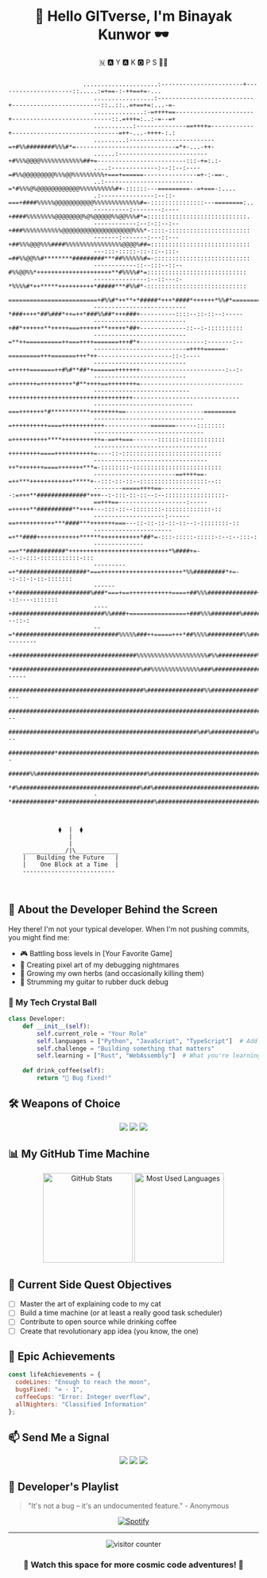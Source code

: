 <h1 align="center">
  👋 Hello GITverse, I'm Binayak Kunwor 🕶️
</h1>

<p align="center">
  🇳 🅰️ Y 🅰️ K 🅾️ P S 👨‍💻
</p>

```ascii

                     .....................:-----------------------+---------------------::.....:=+==-:-++==+=-...    
                        .................:---------------------------+-------------------------::..::..=+==+=:...-=-    
                        ..............:-=++++==----------------------+----------------------------::.=+++=:..:-=--=+    
                        ...........:--------------==++++=------------+------------------------------=++-...-++++-:.:    
                        .........:------------------------=+#%%########%%%#*=----------------------------=*+-...-++-    
                        ......:-------------------------+#%%%@@@@%%%%%%%%%%%%##+=-------------------------:::-+=:.:-    
                        ....:-------------:--::--:----=#%%@@@@@@@@@%%%@@%%%%%%%%%+===+======---------------=+-:-==-.    
                        ..:-------------------------=*#%%%@%@@@@@@@@@@@@%%%%%%%%%%#+-::::::---=========--=+===-:....    
                        .:---------------:--::-===+####%%%%%@@@@@@@@@@@%%%%%%%%%%%%%#=-:::::::::::::::---========:..    
                        ----------:--------:----+####%%%%%%%%@@@@@@@@%@%@@@@@%%@@%%%#*=::::::::::::::::::::::::::::.    
                        ------------:--:-::--:--+###%%%%%%%%%%%@@@@@@@@@@@@@@@@@@@@%%%*-::::-:::::::::::::::::::::::    
                        -------:-------:---::---+##%%%@@@%%%####%%%%%%%%%%%%%%%%@@@@%##=::::::::::::::::::::::::::::    
                        ---:::-:::::-::-::--:::-=##%%@@%%#********#########***##%%%%%%#=-:::::::::::::::::::::::::::    
                        ------------::--:::--::--#%%@@%%*+++++++++++++++++++++**#%%%%#*=::::::::::::::::::::::::::::    
                        ---------------:--::---:-*%%%%#*++*****++++++++++*#####***#%%#*-::::::::::::::::::::::::::::    
                        =========================+#%%#*++**+*#####*+++*####*++++++*%%#*=============================    
                        --------------------------*###++++*##%###*++=++*###%%##*+++###+----------::::--::-::--:-----    
                        --------------------------+##*++++++**+++++===++++++**+++++*##+-------------::--:-::::::::::    
                        --------------------------=**++==========++===++++=======+++#*+------------------:-------:--    
                        --------------------------=++++======-=========+++=======+++*++---------------------::-:----    
                        --------------------------=+++++=======++#%#**##*+======+++++++------------------------:--:-    
                        --------------------------=+++++++=+++++++++*#**++++==++++++++=-----------------------------    
                        ---------------------------+++++++++++++++++++++++++++++++++++------------------------------    
                        ----------------------------===+++++++*#***********++++++++==----------------------=========    
                        -------------------------------=++++++++++====++++++++++++-------------=======------::::::::    
                        -------------------------------=++++++++++****+++++++++++=-==++===-------::::::-::::::::::::    
                        --------------------------------+++++++++====+++++++++++=----::-::::::::::::::::::::::::::::    
                        --------------------------------++*+++++++====+++++++***=-::::::::-:::::::::::::::::::::::::    
                        -----------------------==++++==-=++***++++++++++++*****+--:::-::-::--:::::::::::::::::::--::    
                        --------=====++++==------------:=+++**##############*+++--:-:::-::-::--:--:::::::::::::::::-    
                        ==+++==-------------------:-----=+++++**##########**++++---:::-::--::::::::-:::::::::::::-::    
                        --------------------:------==+++++++++++***####***+++++++===---::-::-::-::-::--:-::::::::-::    
                        ----------------------=+**####++++++++++++******+++++++++++*##*=-:::-:::::-:::::-:--:--:::-:    
                        --------------==+**###########*++++++++++++++++++++++++++++*%####+=--:-:-:::-:::::::::::-:::    
                        ---------=+*###################*===+++++++++++++++++++++++*%%#########*+=--:-::-:-::-:::::::    
                        ------+*#####################%###*===+==++++++++++++====+##%%%##############+--::----:::::::    
                        ----+##########################%%####+================+###%%%########%#########+=-:-:---::-:    
                        --=*#############################%%%%%###++=====+++*##%%%%##########%%############+---------    
                        +###################################%%%%%%%%%%%%%%%%%%%%#%%###########%%############*=======    
                        *####################################%##%%%%%%%%%%%%%%###%#############%#############+------    
                        ######################################%################%%#############%#######%#######+=----    
                        #########################################################################%%%%%%%###%###+=---    
                        #####################################################%##%############%#%%%%%#%%%##%%####+---    
                        #############*############################################################%%%%%%%%%%#####+--    
                        ######%%###############################%##################################%%%%%%%%%%%###%#=:    
                        *#%##################################%##%################################%%%%%%%%%%%%%###*-.    
                        -*############*###########################%##############################%%%%%%%%%%%%%##=:..    
                                                                                                   

                 
              ⧫  |  ⧫
                 |     
                 |
    ____________/|\____________
    |   Building the Future   |
    |    One Block at a Time  |
    -------------------------- 
       


```

## 🚀 About the Developer Behind the Screen

Hey there! I'm not your typical developer. When I'm not pushing commits, you might find me:
- 🎮 Battling boss levels in [Your Favorite Game]
- 🎨 Creating pixel art of my debugging nightmares
- 🌱 Growing my own herbs (and occasionally killing them)
- 🎸 Strumming my guitar to rubber duck debug

### 🔮 My Tech Crystal Ball

```python
class Developer:
    def __init__(self):
        self.current_role = "Your Role"
        self.languages = ["Python", "JavaScript", "TypeScript"]  # Add yours
        self.challenge = "Building something that matters"
        self.learning = ["Rust", "WebAssembly"]  # What you're learning
        
    def drink_coffee(self):
        return "🎯 Bug fixed!"
```

## 🛠️ Weapons of Choice
<div align="center">

![](https://img.shields.io/badge/Editor-VS_Code-success?style=flat-square&logo=visual-studio-code)
![](https://img.shields.io/badge/OS-Linux-success?style=flat-square&logo=linux)
![](https://img.shields.io/badge/Code-Python-success?style=flat-square&logo=python)

</div>

## 📊 My GitHub Time Machine

<div align="center">
  <img height="180em" src="/api/placeholder/400/200" alt="GitHub Stats" />
  <img height="180em" src="/api/placeholder/400/200" alt="Most Used Languages" />
</div>

## 🎯 Current Side Quest Objectives

- [ ] Master the art of explaining code to my cat
- [ ] Build a time machine (or at least a really good task scheduler)
- [ ] Contribute to open source while drinking coffee
- [ ] Create that revolutionary app idea (you know, the one)

## 🌟 Epic Achievements

```javascript
const lifeAchievements = {
  codeLines: "Enough to reach the moon",
  bugsFixed: "∞ - 1",
  coffeeCups: "Error: Integer overflow",
  allNighters: "Classified Information"
};
```

## 📫 Send Me a Signal

<div align="center">

[![](https://img.shields.io/badge/LinkedIn-Connect-blue?style=flat-square&logo=linkedin)](Your-LinkedIn-URL)
[![](https://img.shields.io/badge/Twitter-Follow-blue?style=flat-square&logo=twitter)](Your-Twitter-URL)
[![](https://img.shields.io/badge/Portfolio-Visit-success?style=flat-square&logo=google-chrome)](Your-Portfolio-URL)

</div>

## 🎵 Developer's Playlist

> "It's not a bug – it's an undocumented feature." - Anonymous

<div align="center">

[![Spotify](https://img.shields.io/badge/Spotify-Playing-success?style=flat-square&logo=spotify)](Your-Spotify-URL)

</div>

---

<p align="center">
  <img src="/api/placeholder/500/80" alt="visitor counter" />
</p>

<h3 align="center">🚀 Watch this space for more cosmic code adventures! 🚀</h3>
